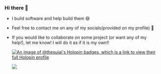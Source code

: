 ### Hi there 👋
<!--
**thesujai/thesujai** is a ✨ _special_ ✨ repository because its `README.md` (this file) appears on your GitHub profile.

Here are some ideas to get you started:

- 🔭 I’m currently working on ...
- 🌱 I’m currently learning ...
- 👯 I’m looking to collaborate on ...
- 🤔 I’m looking for help with ...
- 💬 Ask me about ...
- 📫 How to reach me: ...
- 😄 Pronouns: ...
- ⚡ Fun fact: ...
-->
- I build software and help build them 😄
- Feel free to contact me on any of my socials(provided on my profile) 💬
- If you would like to collaborate on some project (or want any of my help!), let me know! I will do it as if it is my own!!


    [![An image of @thesujai's Holopin badges, which is a link to view their full Holopin profile](https://holopin.me/thesujai)](https://holopin.io/@thesujai)

  ![](https://komarev.com/ghpvc/?username=thesujai)
